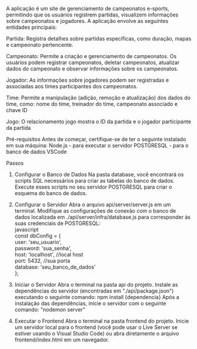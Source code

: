 A aplicação é um site de gerenciamento de campeonatos e-sports, permitindo que os usuários registrem partidas, visualizem informações sobre campeonatos e jogadores.
A aplicação envolve as seguintes entidades principais:

Partida: Registra detalhes sobre partidas específicas, como duração, mapas e campeonato pertencente.

Campeonato: Permite a criação e gerenciamento de campeonatos. Os usuários podem registrar campeonatos, deletar campeonatos, atualizar dados do campeonato e observar informações sobre os campeonatos.

Jogador: As informações sobre jogadores podem ser registradas e associadas aos times participantes dos campeonatos.

Time: Permite a manipulação (adição, remoção e atualização) dos dados do time, como: nome do time, treinador do time, campeonato associado e chave ID

Jogo: O relacionamento jogo mostra o ID da partida e o jogador participante da partida

Pré-requisitos
Antes de começar, certifique-se de ter o seguinte instalado em sua máquina:
Node.js - para executar o servidor
POSTGRESQL - para o banco de dados
VSCode

Passos
1. Configurar o Banco de Dados
Na pasta database, você encontrará os scripts SQL necessários para criar as tabelas do banco de dados. Execute esses scripts no seu servidor POSTGRESQL para criar o esquema do banco de dados.

2. Configurar o Servidor
Abra o arquivo api/server/server.js em um terminal.
Modifique as configurações de conexão com o banco de dados localizada em ./api/server/infra/database.js para corresponder às suas credenciais de POSTGRESQL:  
javascript  
const dbConfig = {  
  user: 'seu_usuario',  
  password: 'sua_senha',  
  host: 'localhost', //local host  
  port: 5432, //sua porta  
  database: 'seu_banco_de_dados'  
};

4. Iniciar o Servidor
Abra o terminal na pasta api do projeto.
Instale as dependências do servidor (encontradas em "./api/package.json") executando o seguinte comando:
npm install {dependencia}
Após a instalação das dependências, inicie o servidor com o seguinte comando:
"nodemon server"

5. Executar o Frontend
Abra o terminal na pasta frontend do projeto.
Inicie um servidor local para o frontend (você pode usar o Live Server se estiver usando o Visual Studio Code) ou abra diretamente o arquivo frontend/index.html em um navegador.

